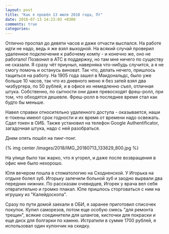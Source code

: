 ```yaml
---
layout: post
title: "Как я провёл 13 июля 2018 года, Пт"
date: 2018-07-13 14:23:03 +0300
comments: true
categories: 
---
```

Отлично проспал до девяти часов и даже отчасти выспался. На работе идти не надо, ведь я же взял выходной. На всякий случай проверил удаленное подключение к рабочему компу - и конечно же, оно не работало! Позвонил в АТС в поддержку, но там мне ничего по существу не сказали. Я сразу чёт приуныл, наверняка что-нибудь случится, а я не смогу помочь и останусь виноват. Так что, делать нечего, пришлось тащиться на работу. На 1905 года зашел в Макдональдс, было уже больше 10 часов, так что из дневного меню я без затей взял два чизбургера, по 50 рублей, и в офисе их немедленно съел, отличная штука. Собственно, по сытности они даже превосходят фреш-ролл, при том, что обходятся дешевле. Фреш-ролл в последнее время стал как будто бы меньше.

Навел справки относительно удаленного доступа - оказывается, наши е-токены имеют срок годности и их время от времени надо освежать. Сдал токен в ОИБ. Также установил на телефон Google Authentificator, загадочная штука, надо с ней разобраться.

Днем опять пошёл на пинг-понг.

{% img center /images/2018/IMG_20180713_133629_800.jpg %}

На улице было так жарко, что я угорел, и даже после возвращения в офис мне было нехорошо.

Юля вечером пошла в стоматологию на Сходненской. У Игорька на отдыхе болел зуб. Игорьку залечили больной зуб и заодно вырвали два передних нижних. По рассказам очевидцев, Игорек у врача вел себя отвратительно и громко плакал. Юле пришлось сторговаться с ним на игрушку из "Калейдоскопа".

Сразу по пути домой заехали в ОБИ, я заранее приготовил списочек покупок. Купил саморезов, потом еще особую смесь "для ремонта трещин", всякие соединители для шлангов, кисточки для покраски и еще диск для болгарки по камню. Истратили в сумме 1700 рублей, я использовал один купончик на скидку. 